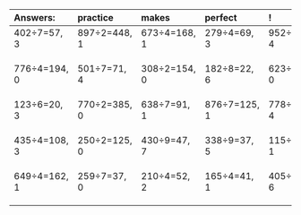 | Answers: | practice | makes | perfect | ! |
| :--- | :--- | :--- | :--- | :--- |
| 402÷7=57, 3 | 897÷2=448, 1 | 673÷4=168, 1 | 279÷4=69, 3 | 952÷6=158, 4 | 
|   |   |   |   |   | 
|   |   |   |   |   | 
|   |   |   |   |   | 
| 776÷4=194, 0 | 501÷7=71, 4 | 308÷2=154, 0 | 182÷8=22, 6 | 623÷7=89, 0 | 
|   |   |   |   |   | 
|   |   |   |   |   | 
|   |   |   |   |   | 
| 123÷6=20, 3 | 770÷2=385, 0 | 638÷7=91, 1 | 876÷7=125, 1 | 778÷9=86, 4 | 
|   |   |   |   |   | 
|   |   |   |   |   | 
|   |   |   |   |   | 
| 435÷4=108, 3 | 250÷2=125, 0 | 430÷9=47, 7 | 338÷9=37, 5 | 115÷6=19, 1 | 
|   |   |   |   |   | 
|   |   |   |   |   | 
|   |   |   |   |   | 
| 649÷4=162, 1 | 259÷7=37, 0 | 210÷4=52, 2 | 165÷4=41, 1 | 405÷7=57, 6 | 
|   |   |   |   |   | 
|   |   |   |   |   | 
|   |   |   |   |   | 
